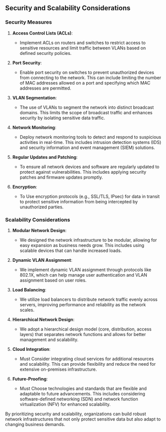 ## Security and Scalability Considerations

### Security Measures

1. **Access Control Lists (ACLs)**:
   - Implement ACLs on routers and switches to restrict access to sensitive resources and limit traffic between VLANs based on defined security policies.

2. **Port Security**:
   - Enable port security on switches to prevent unauthorized devices from connecting to the network. This can include limiting the number of MAC addresses allowed on a port and specifying which MAC addresses are permitted.

3. **VLAN Segmentation**:
   - The use of VLANs to segment the network into distinct broadcast domains. This limits the scope of broadcast traffic and enhances security by isolating sensitive data traffic.

4. **Network Monitoring**:
   - Deploy network monitoring tools to detect and respond to suspicious activities in real-time. This includes intrusion detection systems (IDS) and security information and event management (SIEM) solutions.

5. **Regular Updates and Patching**:
   - To ensure all network devices and software are regularly updated to protect against vulnerabilities. This includes applying security patches and firmware updates promptly.

6. **Encryption**:
   - To Use encryption protocols (e.g., SSL/TLS, IPsec) for data in transit to protect sensitive information from being intercepted by unauthorized parties.

### Scalability Considerations

1. **Modular Network Design**:
   - We designed the network infrastructure to be modular, allowing for easy expansion as business needs grow. This includes using scalable devices that can handle increased loads.

2. **Dynamic VLAN Assignment**:
   - We implement dynamic VLAN assignment through protocols like 802.1X, which can help manage user authentication and VLAN assignment based on user roles.

3. **Load Balancing**:
   - We utilize load balancers to distribute network traffic evenly across servers, improving performance and reliability as the network scales.

4. **Hierarchical Network Design**:
   - We adopt a hierarchical design model (core, distribution, access layers) that separates network functions and allows for better management and scalability.

5. **Cloud Integration**:
   - Must Consider integrating cloud services for additional resources and scalability. This can provide flexibility and reduce the need for extensive on-premises infrastructure.

6. **Future-Proofing**:
   - Must Choose technologies and standards that are flexible and adaptable to future advancements. This includes considering software-defined networking (SDN) and network function virtualization (NFV) for enhanced scalability.

By prioritizing security and scalability, organizations can build robust network infrastructures that not only protect sensitive data but also adapt to changing business demands.



